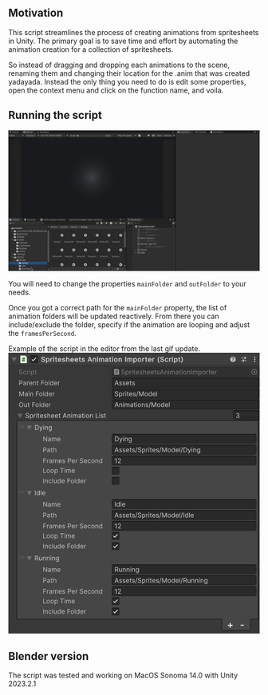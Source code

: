 ## Motivation

This script streamlines the process of creating animations from spritesheets in Unity.
The primary goal is to save time and effort by automating the animation creation for a collection of spritesheets.

So instead of dragging and dropping each animations to the scene, renaming them and changing their location for the .anim that was created yadayada.
Instead the only thing you need to do is edit some properties, open the context menu and click on the function name, and voila.

## Running the script

![](../examples/Unity_Script_Use_Example.gif)

You will need to change the properties `mainFolder` and `outFolder` to your needs.

Once you got a correct path for the `mainFolder` property, the list of animation folders will be updated reactively. From there you can include/exclude the folder, specify if the animation are looping and adjust the `framesPerSecond`.

Example of the script in the editor from the last gif update.
![Unity_Script_SS](../examples/Unity_Script_SS.png)

## Blender version

The script was tested and working on MacOS Sonoma 14.0 with Unity 2023.2.1
